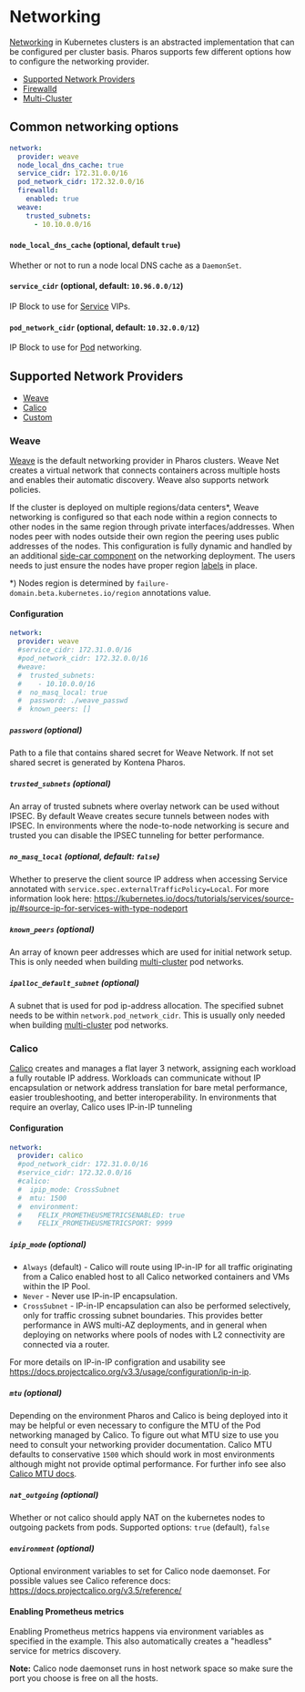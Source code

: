 # Networking

[Networking](https://kubernetes.io/docs/concepts/cluster-administration/networking/) in Kubernetes clusters is an abstracted implementation that can be configured per cluster basis. Pharos supports few different options how to configure the networking provider.

- [Supported Network Providers](#supported-network-providers)
- [Firewalld](firewalld.md)
- [Multi-Cluster](multi-cluster.md)

## Common networking options

```yaml
network:
  provider: weave
  node_local_dns_cache: true
  service_cidr: 172.31.0.0/16
  pod_network_cidr: 172.32.0.0/16
  firewalld:
    enabled: true
  weave:
    trusted_subnets:
      - 10.10.0.0/16
```

#### `node_local_dns_cache` (optional, default `true`)

Whether or not to run a node local DNS cache as a `DaemonSet`.

#### `service_cidr` (optional, default: `10.96.0.0/12`)

IP Block to use for [Service](https://kubernetes.io/docs/concepts/services-networking/service/) VIPs.

#### `pod_network_cidr` (optional, default: `10.32.0.0/12`)

IP Block to use for [Pod](https://kubernetes.io/docs/concepts/workloads/pods/pod/) networking.

## Supported Network Providers

* [Weave](#weave)
* [Calico](#calico)
* [Custom](custom_networking.md)

### Weave

[Weave](https://github.com/weaveworks/weave) is the default networking provider in Pharos clusters. Weave Net creates a virtual network that connects containers across multiple hosts and enables their automatic discovery. Weave also supports network policies.

If the cluster is deployed on multiple regions/data centers*, Weave networking is configured so that each node within a region connects to other nodes in the same region through private interfaces/addresses. When nodes peer with nodes outside their own region the peering uses public addresses of the nodes. This configuration is fully dynamic and handled by an additional [side-car component](https://github.com/kontena/weave-flying-shuttle) on the networking deployment. The users needs to just ensure the nodes have proper region [labels](../configuration.md#hosts) in place.


*) Nodes region is determined by `failure-domain.beta.kubernetes.io/region` annotations value.

#### Configuration

```yaml
network:
  provider: weave
  #service_cidr: 172.31.0.0/16
  #pod_network_cidr: 172.32.0.0/16
  #weave:
  #  trusted_subnets:
  #    - 10.10.0.0/16
  #  no_masq_local: true
  #  password: ./weave_passwd
  #  known_peers: []
```

##### `password` (optional)

Path to a file that contains shared secret for Weave Network. If not set shared secret is generated by Kontena Pharos.

##### `trusted_subnets` (optional)

An array of trusted subnets where overlay network can be used without IPSEC. By default Weave creates secure tunnels between nodes with IPSEC. In environments where the node-to-node networking is secure and trusted you can disable the IPSEC tunneling for better performance.

##### `no_masq_local` (optional, default: `false`)

Whether to preserve the client source IP address when accessing Service annotated with `service.spec.externalTrafficPolicy=Local`. For more information look here: https://kubernetes.io/docs/tutorials/services/source-ip/#source-ip-for-services-with-type-nodeport

##### `known_peers` (optional)

An array of known peer addresses which are used for initial network setup. This is only needed when building [multi-cluster](./multi-cluster.md) pod networks.

##### `ipalloc_default_subnet` (optional)

A subnet that is used for pod ip-address allocation. The specified subnet needs to be within `network.pod_network_cidr`. This is usually only needed when building [multi-cluster](./multi-cluster.md) pod networks.

### Calico

[Calico](https://github.com/projectcalico/calico/) creates and manages a flat layer 3 network, assigning each workload a fully routable IP address. Workloads can communicate without IP encapsulation or network address translation for bare metal performance, easier troubleshooting, and better interoperability. In environments that require an overlay, Calico uses IP-in-IP tunneling

#### Configuration

```yaml
network:
  provider: calico
  #pod_network_cidr: 172.31.0.0/16
  #service_cidr: 172.32.0.0/16
  #calico:
  #  ipip_mode: CrossSubnet
  #  mtu: 1500
  #  environment:
  #    FELIX_PROMETHEUSMETRICSENABLED: true
  #    FELIX_PROMETHEUSMETRICSPORT: 9999

```

##### `ipip_mode` (optional)

* `Always` (default) - Calico will route using IP-in-IP for all traffic originating from a Calico enabled host to all Calico networked containers and VMs within the IP Pool.
* `Never` - Never use IP-in-IP encapsulation.
* `CrossSubnet` - IP-in-IP encapsulation can also be performed selectively, only for traffic crossing subnet boundaries. This provides better performance in AWS multi-AZ deployments, and in general when deploying on networks where pools of nodes with L2 connectivity are connected via a router.

For more details on IP-in-IP configration and usability see https://docs.projectcalico.org/v3.3/usage/configuration/ip-in-ip.

##### `mtu` (optional)

Depending on the environment Pharos and Calico is being deployed into it may be helpful or even necessary to configure the MTU of the Pod networking managed by Calico. To figure out what MTU size to use you need to consult your networking provider documentation. Calico MTU defaults to conservative `1500` which should work in most environments although might not provide optimal performance. For further info see also [Calico MTU docs](https://docs.projectcalico.org/v3.6/networking/mtu).

##### `nat_outgoing` (optional)

Whether or not calico should apply NAT on the kubernetes nodes to outgoing packets from pods. Supported options: `true` (default), `false`

##### `environment` (optional)

Optional environment variables to set for Calico node daemonset. For possible values see Calico reference docs: https://docs.projectcalico.org/v3.5/reference/

#### Enabling Prometheus metrics

Enabling Prometheus metrics happens via environment variables as specified in the example. This also automatically creates a "headless" service for metrics discovery.

**Note:** Calico node daemonset runs in host network space so make sure the port you choose is free on all the hosts.
